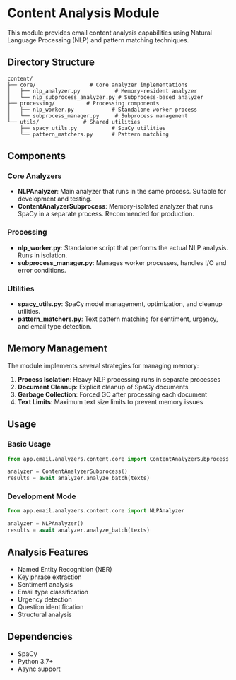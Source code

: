 # Content Analysis Module

This module provides email content analysis capabilities using Natural Language Processing (NLP) and pattern matching techniques.

## Directory Structure

```
content/
├── core/                 # Core analyzer implementations
│   ├── nlp_analyzer.py           # Memory-resident analyzer
│   └── nlp_subprocess_analyzer.py # Subprocess-based analyzer
├── processing/          # Processing components
│   ├── nlp_worker.py            # Standalone worker process
│   └── subprocess_manager.py     # Subprocess management
└── utils/              # Shared utilities
    ├── spacy_utils.py           # SpaCy utilities
    └── pattern_matchers.py      # Pattern matching

```

## Components

### Core Analyzers

- **NLPAnalyzer**: Main analyzer that runs in the same process. Suitable for development and testing.
- **ContentAnalyzerSubprocess**: Memory-isolated analyzer that runs SpaCy in a separate process. Recommended for production.

### Processing

- **nlp_worker.py**: Standalone script that performs the actual NLP analysis. Runs in isolation.
- **subprocess_manager.py**: Manages worker processes, handles I/O and error conditions.

### Utilities

- **spacy_utils.py**: SpaCy model management, optimization, and cleanup utilities.
- **pattern_matchers.py**: Text pattern matching for sentiment, urgency, and email type detection.

## Memory Management

The module implements several strategies for managing memory:

1. **Process Isolation**: Heavy NLP processing runs in separate processes
2. **Document Cleanup**: Explicit cleanup of SpaCy documents
3. **Garbage Collection**: Forced GC after processing each document
4. **Text Limits**: Maximum text size limits to prevent memory issues

## Usage

### Basic Usage

```python
from app.email.analyzers.content.core import ContentAnalyzerSubprocess

analyzer = ContentAnalyzerSubprocess()
results = await analyzer.analyze_batch(texts)
```

### Development Mode

```python
from app.email.analyzers.content.core import NLPAnalyzer

analyzer = NLPAnalyzer()
results = await analyzer.analyze_batch(texts)
```

## Analysis Features

- Named Entity Recognition (NER)
- Key phrase extraction
- Sentiment analysis
- Email type classification
- Urgency detection
- Question identification
- Structural analysis

## Dependencies

- SpaCy
- Python 3.7+
- Async support 
